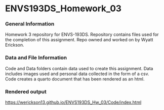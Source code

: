 # ENVS193DS_Homework_03

### General Information

Homework 3 repository for ENVS-193DS. Repository contains files used for the completion of this assignment. Repo owned and worked on by Wyatt Erickson.

### Data and File Information

Code and Data folders contain data used to create this assignment. Data includes images used and personal data collected in the form of a csv. Code creates a quarto document that has been rendered as an html.

### Rendered output

<https://werickson13.github.io/ENVS193DS_Hw_03/Code/index.html>
